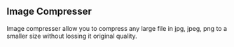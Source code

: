 ## Image Compresser

Image compresser allow you to compress any large file in jpg, jpeg, png to a smaller size without lossing it original quality.
